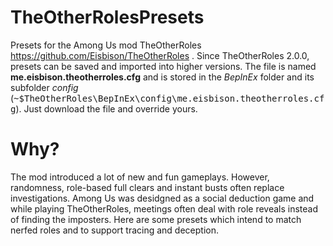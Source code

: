 # TheOtherRolesPresets
Presets for the Among Us mod TheOtherRoles https://github.com/Eisbison/TheOtherRoles .
Since TheOtherRoles 2.0.0, presets can be saved and imported into higher versions.
The file is named <b>me.eisbison.theotherroles.cfg</b> and is stored in the <i>BepInEx</i> folder and its subfolder <i>config</i> (<tt>~\$TheOtherRoles\BepInEx\config\me.eisbison.theotherroles.cfg</tt>).
Just download the file and override yours.

# Why?
The mod introduced a lot of new and fun gameplays. However, randomness, role-based full clears and instant busts often replace investigations.
Among Us was desidgned as a social deduction game and while playing TheOtherRoles, meetings often deal with role reveals instead of finding the imposters.
Here are some presets which intend to match nerfed roles and to support tracing and deception.

